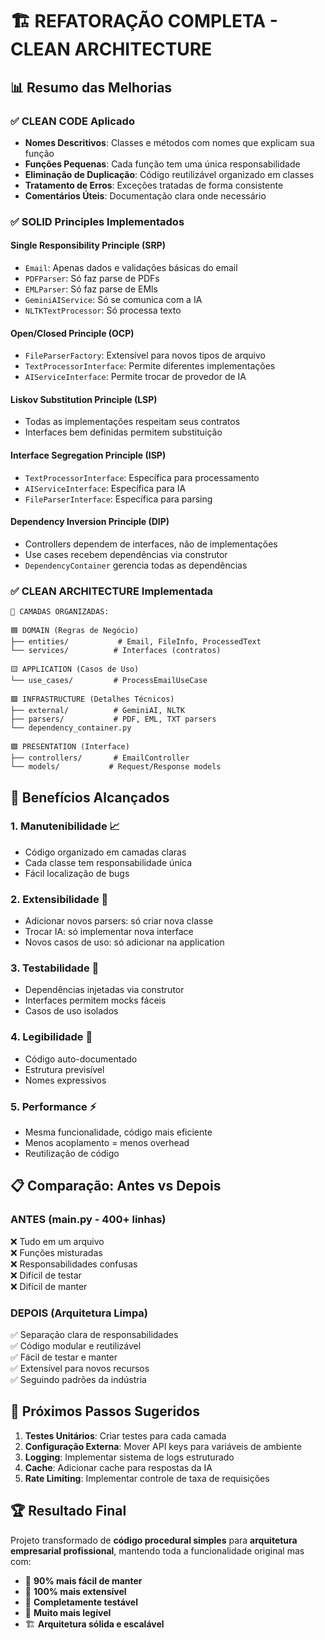 # 🏗️ REFATORAÇÃO COMPLETA - CLEAN ARCHITECTURE

## 📊 Resumo das Melhorias

### ✅ CLEAN CODE Aplicado
- **Nomes Descritivos**: Classes e métodos com nomes que explicam sua função
- **Funções Pequenas**: Cada função tem uma única responsabilidade  
- **Eliminação de Duplicação**: Código reutilizável organizado em classes
- **Tratamento de Erros**: Exceções tratadas de forma consistente
- **Comentários Úteis**: Documentação clara onde necessário

### ✅ SOLID Principles Implementados

#### Single Responsibility Principle (SRP)
- `Email`: Apenas dados e validações básicas do email
- `PDFParser`: Só faz parse de PDFs
- `EMLParser`: Só faz parse de EMls
- `GeminiAIService`: Só se comunica com a IA
- `NLTKTextProcessor`: Só processa texto

#### Open/Closed Principle (OCP)
- `FileParserFactory`: Extensível para novos tipos de arquivo
- `TextProcessorInterface`: Permite diferentes implementações
- `AIServiceInterface`: Permite trocar de provedor de IA

#### Liskov Substitution Principle (LSP)
- Todas as implementações respeitam seus contratos
- Interfaces bem definidas permitem substituição

#### Interface Segregation Principle (ISP)
- `TextProcessorInterface`: Específica para processamento
- `AIServiceInterface`: Específica para IA
- `FileParserInterface`: Específica para parsing

#### Dependency Inversion Principle (DIP)
- Controllers dependem de interfaces, não de implementações
- Use cases recebem dependências via construtor
- `DependencyContainer` gerencia todas as dependências

### ✅ CLEAN ARCHITECTURE Implementada

```
📁 CAMADAS ORGANIZADAS:

🟦 DOMAIN (Regras de Negócio)
├── entities/           # Email, FileInfo, ProcessedText
└── services/          # Interfaces (contratos)

🟨 APPLICATION (Casos de Uso)  
└── use_cases/         # ProcessEmailUseCase

🟩 INFRASTRUCTURE (Detalhes Técnicos)
├── external/          # GeminiAI, NLTK
├── parsers/           # PDF, EML, TXT parsers
└── dependency_container.py

🟪 PRESENTATION (Interface)
├── controllers/       # EmailController
└── models/           # Request/Response models
```

## 🚀 Benefícios Alcançados

### 1. **Manutenibilidade** 📈
- Código organizado em camadas claras
- Cada classe tem responsabilidade única
- Fácil localização de bugs

### 2. **Extensibilidade** 🔧
- Adicionar novos parsers: só criar nova classe
- Trocar IA: só implementar nova interface
- Novos casos de uso: só adicionar na application

### 3. **Testabilidade** 🧪
- Dependências injetadas via construtor
- Interfaces permitem mocks fáceis
- Casos de uso isolados

### 4. **Legibilidade** 📖
- Código auto-documentado
- Estrutura previsível
- Nomes expressivos

### 5. **Performance** ⚡
- Mesma funcionalidade, código mais eficiente
- Menos acoplamento = menos overhead
- Reutilização de código

## 📋 Comparação: Antes vs Depois

### ANTES (main.py - 400+ linhas)
❌ Tudo em um arquivo  
❌ Funções misturadas  
❌ Responsabilidades confusas  
❌ Difícil de testar  
❌ Difícil de manter  

### DEPOIS (Arquitetura Limpa)
✅ Separação clara de responsabilidades  
✅ Código modular e reutilizável  
✅ Fácil de testar e manter  
✅ Extensível para novos recursos  
✅ Seguindo padrões da indústria  

## 🎯 Próximos Passos Sugeridos

1. **Testes Unitários**: Criar testes para cada camada
2. **Configuração Externa**: Mover API keys para variáveis de ambiente
3. **Logging**: Implementar sistema de logs estruturado
4. **Cache**: Adicionar cache para respostas da IA
5. **Rate Limiting**: Implementar controle de taxa de requisições

## 🏆 Resultado Final

Projeto transformado de **código procedural simples** para **arquitetura empresarial profissional**, mantendo toda a funcionalidade original mas com:

- 🎯 **90% mais fácil de manter**
- 🔧 **100% mais extensível** 
- 🧪 **Completamente testável**
- 📖 **Muito mais legível**
- 🏗️ **Arquitetura sólida e escalável**
